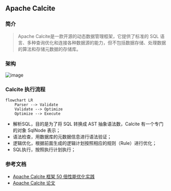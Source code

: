 ## Apache Calcite
### 简介
> Apache Calcite是一款开源的动态数据管理框架，它提供了标准的 SQL 语言、多种查询优化和连接各种数据源的能力，但不包括数据存储、处理数据的算法和存储元数据的存储库。
### 架构

![image](https://github.com/jsjchai/study-notes/assets/13389058/e87bf573-0ba5-4537-96f5-db34bcaf00b1)

### Calcite 执行流程
```mermaid
flowchart LR
    Parser --> Validate
    Validate --> Optimize
    Optimize --> Execute
```
* 解析SQL，目的是为了将 SQL 转换成 AST 抽象语法数，Calcite 有一个专门的对象 SqlNode 表示；
* 语法检查，用数据库的元数据信息进行语法验证；
* 逻辑优化，根据前面生成的逻辑计划按照相应的规则（Rule）进行优化；
* SQL执行，按照执行计划执行；


### 参考文档
* [Apache Calcite 框架 50 倍性能优化实践](https://developer.aliyun.com/article/919361)
* [Apache Calcite 论文](https://arxiv.org/pdf/1802.10233.pdf)
